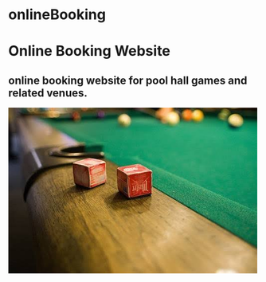 # onlineBooking
<h1>Online Booking Website</h1>
<h2>online booking website for pool hall games and related venues.</h2>
<img src="https://github.com/RyanGuitar/onlineBooking/blob/main/promoimage.jpeg" alt="promoimage">
